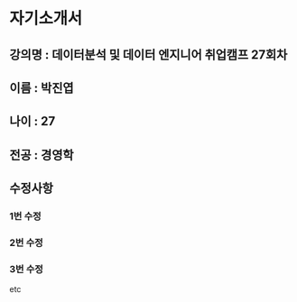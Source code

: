 # 자기소개서

## 강의명 : 데이터분석 및 데이터 엔지니어 취업캠프 27회차
## 이름 : 박진엽
## 나이 : 27
## 전공 : 경영학

## 수정사항
### 1번 수정
### 2번 수정
### 3번 수정
etc
